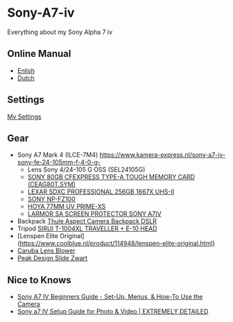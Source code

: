 # Sony-A7-iv
Everything about my Sony Alpha 7 iv

## Online Manual
* [Enlish](https://helpguide.sony.net/ilc/2110/v1/en/index.html)
* [Dutch](https://helpguide.sony.net/ilc/2110/v1/nl/index.html)

## Settings
[My Settings](Profile.md)

## Gear
* Sony A7 Mark 4 (ILCE-7M4) https://www.kamera-express.nl/sony-a7-iv-sony-fe-24-105mm-f-4-0-g-
  * Lens Sony 4/24-105 G OSS (SEL24105G)
  * [SONY 80GB CFEXPRESS TYPE-A TOUGH MEMORY CARD (CEAG80T.SYM)](https://www.kamera-express.nl/sony-80gb-cfexpress-type-a-tough-memory-car-12343739)
  * [LEXAR SDXC PROFESSIONAL 256GB 1667X UHS-II](https://www.kamera-express.nl/lexar-sdxc-professional-256gb-1667x-uhs-ii-)
  * [SONY NP-FZ100](https://www.kamera-express.nl/sony-np-fz100-oplaadbare-accu-npfz100-ce-)
  * [HOYA 77MM UV PRIME-XS](https://www.kamera-express.nl/hoya-77mm-uv-prime-xs)
  * [LARMOR SA SCREEN PROTECTOR SONY A7IV](https://www.kamera-express.nl/larmor-sa-screen-protector-sony-a7iv)
* Backpack [Thule Aspect Camera Backpack DSLR](https://www.coolblue.nl/product/753478/thule-aspect-camera-backpack-dslr.html)
* Tripod [SIRUI T-1004XL TRAVELLER + E-10 HEAD](https://www.kamera-express.nl/sirui-t-1004xl-traveller-e-10-head)
* [Lenspen Elite Original](https://www.coolblue.nl/product/114948/lenspen-elite-original.html}
* [Caruba Lens Blower](https://www.coolblue.nl/product/611923/caruba-lens-blower.html)
* [Peak Design Slide Zwart](https://www.coolblue.nl/product/805286/peak-design-slide-zwart.html)

## Nice to Knows
* [Sony A7 IV Beginners Guide - Set-Up, Menus, & How-To Use the Camera](https://www.youtube.com/watch?v=Vt3g42Y56jI&t=9s&ab_channel=JasonHermann)
* [Sony a7 IV Setup Guide for Photo & Video | EXTREMELY DETAILED](https://www.youtube.com/watch?v=_IXJTYx7iGI)
